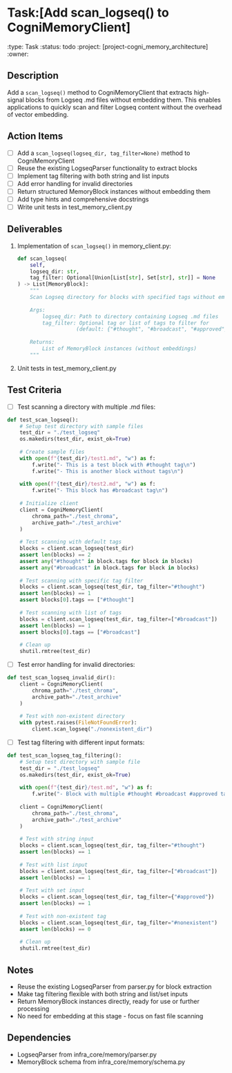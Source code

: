 # Task:[Add scan_logseq() to CogniMemoryClient]
:type: Task
:status: todo
:project: [project-cogni_memory_architecture]
:owner: 

## Description
Add a `scan_logseq()` method to CogniMemoryClient that extracts high-signal blocks from Logseq .md files without embedding them. This enables applications to quickly scan and filter Logseq content without the overhead of vector embedding.

## Action Items
- [ ] Add a `scan_logseq(logseq_dir, tag_filter=None)` method to CogniMemoryClient
- [ ] Reuse the existing LogseqParser functionality to extract blocks
- [ ] Implement tag filtering with both string and list inputs
- [ ] Add error handling for invalid directories
- [ ] Return structured MemoryBlock instances without embedding them
- [ ] Add type hints and comprehensive docstrings
- [ ] Write unit tests in test_memory_client.py

## Deliverables
1. Implementation of `scan_logseq()` in memory_client.py:
   ```python
   def scan_logseq(
       self, 
       logseq_dir: str, 
       tag_filter: Optional[Union[List[str], Set[str], str]] = None
   ) -> List[MemoryBlock]:
       """
       Scan Logseq directory for blocks with specified tags without embedding.
       
       Args:
           logseq_dir: Path to directory containing Logseq .md files
           tag_filter: Optional tag or list of tags to filter for
                      (default: {"#thought", "#broadcast", "#approved"})
                      
       Returns:
           List of MemoryBlock instances (without embeddings)
       """
   ```

2. Unit tests in test_memory_client.py

## Test Criteria
- [ ] Test scanning a directory with multiple .md files:
```python
def test_scan_logseq():
    # Setup test directory with sample files
    test_dir = "./test_logseq"
    os.makedirs(test_dir, exist_ok=True)
    
    # Create sample files
    with open(f"{test_dir}/test1.md", "w") as f:
        f.write("- This is a test block with #thought tag\n")
        f.write("- This is another block without tags\n")
    
    with open(f"{test_dir}/test2.md", "w") as f:
        f.write("- This block has #broadcast tag\n")
    
    # Initialize client
    client = CogniMemoryClient(
        chroma_path="./test_chroma",
        archive_path="./test_archive"
    )
    
    # Test scanning with default tags
    blocks = client.scan_logseq(test_dir)
    assert len(blocks) == 2
    assert any("#thought" in block.tags for block in blocks)
    assert any("#broadcast" in block.tags for block in blocks)
    
    # Test scanning with specific tag filter
    blocks = client.scan_logseq(test_dir, tag_filter="#thought")
    assert len(blocks) == 1
    assert blocks[0].tags == ["#thought"]
    
    # Test scanning with list of tags
    blocks = client.scan_logseq(test_dir, tag_filter=["#broadcast"])
    assert len(blocks) == 1
    assert blocks[0].tags == ["#broadcast"]
    
    # Clean up
    shutil.rmtree(test_dir)
```

- [ ] Test error handling for invalid directories:
```python
def test_scan_logseq_invalid_dir():
    client = CogniMemoryClient(
        chroma_path="./test_chroma",
        archive_path="./test_archive"
    )
    
    # Test with non-existent directory
    with pytest.raises(FileNotFoundError):
        client.scan_logseq("./nonexistent_dir")
```

- [ ] Test tag filtering with different input formats:
```python
def test_scan_logseq_tag_filtering():
    # Setup test directory with sample file
    test_dir = "./test_logseq"
    os.makedirs(test_dir, exist_ok=True)
    
    with open(f"{test_dir}/test.md", "w") as f:
        f.write("- Block with multiple #thought #broadcast #approved tags\n")
    
    client = CogniMemoryClient(
        chroma_path="./test_chroma",
        archive_path="./test_archive"
    )
    
    # Test with string input
    blocks = client.scan_logseq(test_dir, tag_filter="#thought")
    assert len(blocks) == 1
    
    # Test with list input
    blocks = client.scan_logseq(test_dir, tag_filter=["#broadcast"])
    assert len(blocks) == 1
    
    # Test with set input
    blocks = client.scan_logseq(test_dir, tag_filter={"#approved"})
    assert len(blocks) == 1
    
    # Test with non-existent tag
    blocks = client.scan_logseq(test_dir, tag_filter="#nonexistent")
    assert len(blocks) == 0
    
    # Clean up
    shutil.rmtree(test_dir)
```

## Notes
- Reuse the existing LogseqParser from parser.py for block extraction
- Make tag filtering flexible with both string and list/set inputs
- Return MemoryBlock instances directly, ready for use or further processing
- No need for embedding at this stage - focus on fast file scanning

## Dependencies
- LogseqParser from infra_core/memory/parser.py
- MemoryBlock schema from infra_core/memory/schema.py 